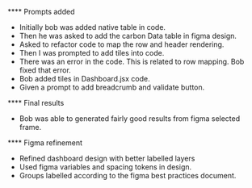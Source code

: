 **** Prompts added

- Initially bob was added native table in code.
- Then he was asked to add the carbon Data table in figma design.
- Asked to refactor code to map the row and header rendering.
- Then I was prompted to add tiles into code.
- There was an error in the code. This is related to row mapping. Bob fixed that error.
- Bob added tiles in Dashboard.jsx code.
- Given a prompt to add breadcrumb and validate button.

**** Final results

- Bob was able to generated fairly good results from figma selected frame.

**** Figma refinement

- Refined dashboard design with better labelled layers
- Used figma variables and spacing tokens in design.
- Groups labelled according to the figma best practices document.